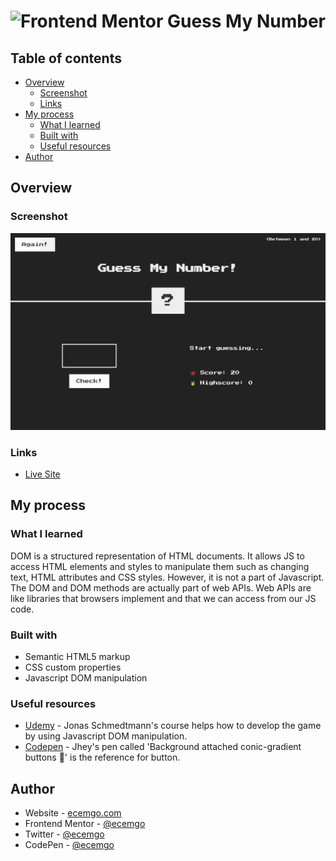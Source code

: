 # <img src="https://user-images.githubusercontent.com/13468728/222973742-9133bdb5-61f0-4f53-8b08-bb3c349e2056.png" title="Frontend Mentor" alt="Frontend Mentor" width="50" height="50"/> Guess My Number

## Table of contents

- [Overview](#overview)
  - [Screenshot](#screenshot)
  - [Links](#links)
- [My process](#my-process)
  - [What I learned](#what-i-learned)
  - [Built with](#built-with)
  - [Useful resources](#useful-resources)
- [Author](#author)

## Overview

### Screenshot

![](./screenshot.jpg)

### Links

- [Live Site](https://ecemgo-guess-my-number.netlify.app/)

## My process

### What I learned

DOM is a structured representation of HTML documents. It allows JS to access HTML elements and styles to manipulate them such as changing text, HTML attributes and CSS styles. However, it is not a part of Javascript. The DOM and DOM methods are actually part of web APIs. Web APIs are like libraries that browsers implement and that we can access from our JS code.

### Built with

- Semantic HTML5 markup
- CSS custom properties
- Javascript DOM manipulation

### Useful resources

- [Udemy](https://www.udemy.com/course/the-complete-javascript-course/) - Jonas Schmedtmann's course helps how to develop the game by using Javascript DOM manipulation.
- [Codepen](https://codepen.io/jh3y/pen/QWZyxdg) - Jhey's pen called 'Background attached conic-gradient buttons 🤙' is the reference for button.

## Author

- Website - [ecemgo.com](https://www.ecemgo.com/)
- Frontend Mentor - [@ecemgo](https://www.frontendmentor.io/profile/ecemgo)
- Twitter - [@ecemgo](https://twitter.com/ecemgo)
- CodePen - [@ecemgo](https://codepen.io/ecemgo)
